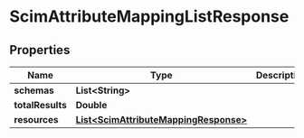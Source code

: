 

# ScimAttributeMappingListResponse


## Properties

| Name | Type | Description | Notes |
|------------ | ------------- | ------------- | -------------|
|**schemas** | **List&lt;String&gt;** |  |  [optional] |
|**totalResults** | **Double** |  |  [optional] |
|**resources** | [**List&lt;ScimAttributeMappingResponse&gt;**](ScimAttributeMappingResponse.md) |  |  [optional] |



